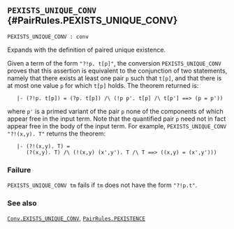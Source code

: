 ## `PEXISTS_UNIQUE_CONV` {#PairRules.PEXISTS_UNIQUE_CONV}


```
PEXISTS_UNIQUE_CONV : conv
```



Expands with the definition of paired unique existence.


Given a term of the form `"?!p. t[p]"`, the conversion `PEXISTS_UNIQUE_CONV`
proves that this assertion is equivalent to the conjunction of two statements,
namely that there exists at least one pair `p` such that `t[p]`, and that
there is at most one value `p` for which `t[p]` holds. The theorem returned is:
    
       |- (?!p. t[p]) = (?p. t[p]) /\ (!p p'. t[p] /\ t[p'] ==> (p = p'))
    
where `p'` is a primed variant of the pair `p` none of the components
of which appear free in the input term.  Note that the quantified pair `p`
need not in fact appear free in the body of the input term.
For example, `PEXISTS_UNIQUE_CONV "?!(x,y). T"`
returns the theorem:
    
       |- (?!(x,y). T) =
          (?(x,y). T) /\ (!(x,y) (x',y'). T /\ T ==> ((x,y) = (x',y')))
    



### Failure

`PEXISTS_UNIQUE_CONV tm` fails if `tm` does not have the form `"?!p.t"`.

### See also

[`Conv.EXISTS_UNIQUE_CONV`](#Conv.EXISTS_UNIQUE_CONV), [`PairRules.PEXISTENCE`](#PairRules.PEXISTENCE)

